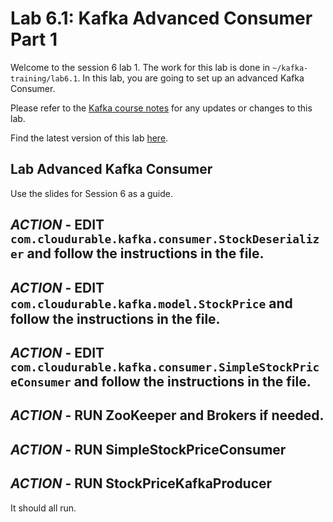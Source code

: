 # Lab 6.1: Kafka Advanced Consumer Part 1

Welcome to the session 6 lab 1. The work for this lab is done in `~/kafka-training/lab6.1`.
In this lab, you are going to set up an advanced Kafka Consumer.

Please refer to the [Kafka course notes](https://goo.gl/a4kk5b) for any updates or changes to this lab.

Find the latest version of this lab [here](https://gist.github.com/RichardHightower/a0e81201220714fd664c0e98b3b28471).


## Lab Advanced Kafka Consumer

Use the slides for Session 6 as a guide.

## ***ACTION*** - EDIT `com.cloudurable.kafka.consumer.StockDeserializer` and follow the instructions in the file.
## ***ACTION*** - EDIT `com.cloudurable.kafka.model.StockPrice` and follow the instructions in the file.
## ***ACTION*** - EDIT `com.cloudurable.kafka.consumer.SimpleStockPriceConsumer` and follow the instructions in the file.
## ***ACTION*** - RUN ZooKeeper and Brokers if needed.
## ***ACTION*** - RUN SimpleStockPriceConsumer
## ***ACTION*** - RUN StockPriceKafkaProducer

It should all run.

